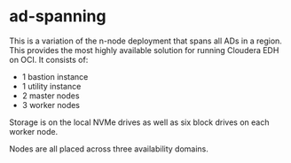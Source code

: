 # ad-spanning
This is a variation of the n-node deployment that spans all ADs in a region.  This provides the most highly available solution for running Cloudera EDH on OCI.  It consists of:

* 1 bastion instance
* 1 utility instance
* 2 master nodes
* 3 worker nodes

Storage is on the local NVMe drives as well as six block drives on each worker node.

Nodes are all placed across three availability domains.
